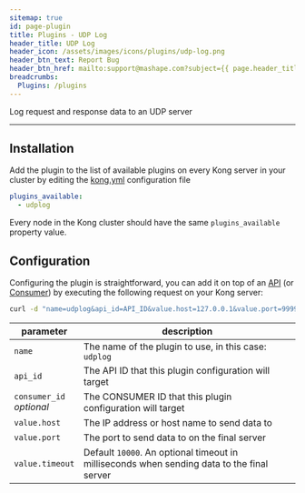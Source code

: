 ```yaml
---
sitemap: true
id: page-plugin
title: Plugins - UDP Log
header_title: UDP Log
header_icon: /assets/images/icons/plugins/udp-log.png
header_btn_text: Report Bug
header_btn_href: mailto:support@mashape.com?subject={{ page.header_title }} Plugin Bug
breadcrumbs:
  Plugins: /plugins
---
```


Log request and response data to an UDP server

---

## Installation

<!---
Make sure every Kong server in your cluster has the required dependency by executing:

```bash
$ kong install udplog
```
-->

Add the plugin to the list of available plugins on every Kong server in your cluster by editing the [kong.yml](/docs/{{site.data.kong_latest}}/getting-started/configuration) configuration file

```yaml
plugins_available:
  - udplog
```

Every node in the Kong cluster should have the same `plugins_available` property value.

## Configuration

Configuring the plugin is straightforward, you can add it on top of an [API](/docs/{{site.data.kong_latest}}/api/#api-object) (or [Consumer](/docs/{{site.data.kong_latest}}/api/#consumer-object)) by executing the following request on your Kong server:

```bash
curl -d "name=udplog&api_id=API_ID&value.host=127.0.0.1&value.port=9999&value.timeout=1000" http://kong:8001/plugins_configurations/
```

parameter                     | description
 ---                          | ---
`name`                        | The name of the plugin to use, in this case: `udplog`
`api_id`                      | The API ID that this plugin configuration will target
`consumer_id`<br>*optional*   | The CONSUMER ID that this plugin configuration will target
`value.host`                  | The IP address or host name to send data to
`value.port`                  | The port to send data to on the final server
`value.timeout`               | Default `10000`. An optional timeout in milliseconds when sending data to the final server
